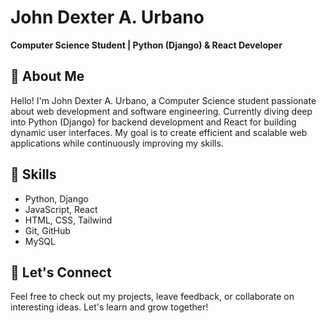 # John Dexter A. Urbano  
**Computer Science Student | Python (Django) & React Developer**  

## 🌟 About Me  
Hello! I'm John Dexter A. Urbano, a Computer Science student passionate about web development and software engineering. Currently diving deep into Python (Django) for backend development and React for building dynamic user interfaces. My goal is to create efficient and scalable web applications while continuously improving my skills.

## 💼 Skills  
- Python, Django  
- JavaScript, React  
- HTML, CSS, Tailwind  
- Git, GitHub  
- MySQL  

## 💬 Let's Connect  
Feel free to check out my projects, leave feedback, or collaborate on interesting ideas. Let's learn and grow together!
